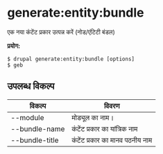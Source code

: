 # generate:entity:bundle
एक नया कंटेंट प्रकार उत्पन्न करें (नोड/एंटिटी बंडल)

**प्रयोग:**
```
$ drupal generate:entity:bundle [options] 
$ geb  
```

## उपलब्ध विकल्प
विकल्प | विवरण
-------|-------------
--module | मोड्यूल का नाम।
--bundle-name | कंटेंट प्रकार का यांत्रिक नाम
--bundle-title | कंटेंट प्रकार का मानव पठनीय नाम
